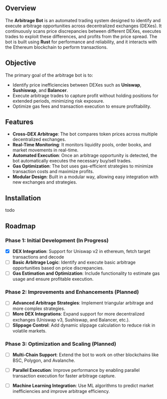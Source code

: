 ## Overview

The **Arbitrage Bot** is an automated trading system designed to identify and execute arbitrage opportunities across decentralized exchanges (DEXes). It continuously scans price discrepancies between different DEXes, executes trades to exploit these differences, and profits from the price spread. The bot is built using **Rust** for performance and reliability, and it interacts with the Ethereum blockchain to perform transactions.



## Objective

The primary goal of the arbitrage bot is to:

- Identify price inefficiencies between DEXes such as **Uniswap**, **Sushiswap**, and **Balancer**.
- Execute arbitrage trades to capture profit without holding positions for extended periods, minimizing risk exposure.
- Optimize gas fees and transaction execution to ensure profitability.



## Features

- **Cross-DEX Arbitrage**: The bot compares token prices across multiple decentralized exchanges.
- **Real-Time Monitoring**: It monitors liquidity pools, order books, and market movements in real-time.
- **Automated Execution**: Once an arbitrage opportunity is detected, the bot automatically executes the necessary buy/sell trades.
- **Gas Optimization**: The bot uses gas-efficient strategies to minimize transaction costs and maximize profits.
- **Modular Design**: Built in a modular way, allowing easy integration with new exchanges and strategies.



## Installation

todo



## Roadmap

### Phase 1: Initial Development (In Progress)

- [x] **DEX Integration**: Support for Uniswap v2 in ethereum, fetch target transactions and decode
- [ ] **Basic Arbitrage Logic**: Identify and execute basic arbitrage opportunities based on price discrepancies.
- [ ] **Gas Estimation and Optimization**: Include functionality to estimate gas usage and ensure profitable execution.

### Phase 2: Improvements and Enhancements (Planned)

- [ ] **Advanced Arbitrage Strategies**: Implement triangular arbitrage and more complex strategies.
- [ ] **More DEX Integrations**: Expand support for more decentralized exchanges (Uniswap v3, Sushiswap, and Balancer, etc.).
- [ ] **Slippage Control**: Add dynamic slippage calculation to reduce risk in volatile markets.

### Phase 3: Optimization and Scaling (Planned)

- [ ] **Multi-Chain Support**: Extend the bot to work on other blockchains like BSC, Polygon, and Avalanche.
- [ ] **Parallel Execution**: Improve performance by enabling parallel transaction execution for faster arbitrage capture.
- [ ] **Machine Learning Integration**: Use ML algorithms to predict market inefficiencies and improve arbitrage efficiency.


